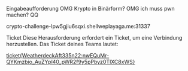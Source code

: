 Eingabeaufforderung
OMG Krypto in Binärform? OMG ich muss pwn machen? QQ

crypto-challenge-lpw5gjiu6sqxi.shellweplayaga.me:31337

Ticket
Diese Herausforderung erfordert ein Ticket, um eine Verbindung herzustellen. Das Ticket deines Teams lautet:

[ticket{WeatherdeckAft335n22:nwEQuMr-QYKmzbio_AuZYpl40_pWR2f9y5pPbyz0TlXC8xWS}](https://qa.2022.nautilus.institute/static-uploads/260xq6yzc0669xj0kp5p2dkumh6b)
